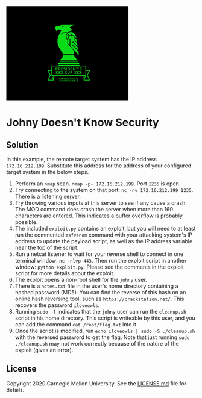 <img src="../../../logo.png" height="250px">

# Johny Doesn't Know Security

## Solution

In this example, the remote target system has the IP address `172.16.212.199`. Substitute this address for the address
of your configured target system in the below steps.

1. Perform an `nmap` scan. `nmap -p- 172.16.212.199`. Port `1235` is open.
2. Try connecting to the system on that port: `nc -nv 172.16.212.199 1235`. There is a listening server.
3. Try throwing various inputs at this server to see if any cause a crash. The MOD command does crash the server when
more than 160 characters are entered. This indicates a buffer overflow is probably possible.
4. The included `exploit.py` contains an exploit, but you will need to at least run the commented `msfvenom` command
with your attacking system's IP address to update the payload script, as well as the IP address variable near the top
of the script.
5. Run a netcat listener to wait for your reverse shell to connect in one terminal window: `nc -nlvp 443`. Then run the
exploit script in another window: `python exploit.py`. Please see the comments in the exploit script for more details
about the exploit.
6. The exploit opens a non-root shell for the `johny` user.
7. There is a `notes.txt` file in the user's home directory containing a hashed password (MD5). You can find the reverse
of this hash on an online hash reversing tool, such as `https://crackstation.net/`. This recovers the password
`iloveowls`.
8. Running `sudo -l` indicates that the `johny` user can run the `cleanup.sh` script in his home directory. This script
is writeable by this user, and you can add the command `cat /root/flag.txt` into it.
9. Once the script is modified, run `echo iloveowls | sudo -S ./cleanup.sh` with the reversed password to get the flag.
Note that just running `sudo ./cleanup.sh` may not work correctly because of the nature of the exploit (gives an error).

## License
Copyright 2020 Carnegie Mellon University. See the [LICENSE.md](../../../LICENSE.md) file for details.